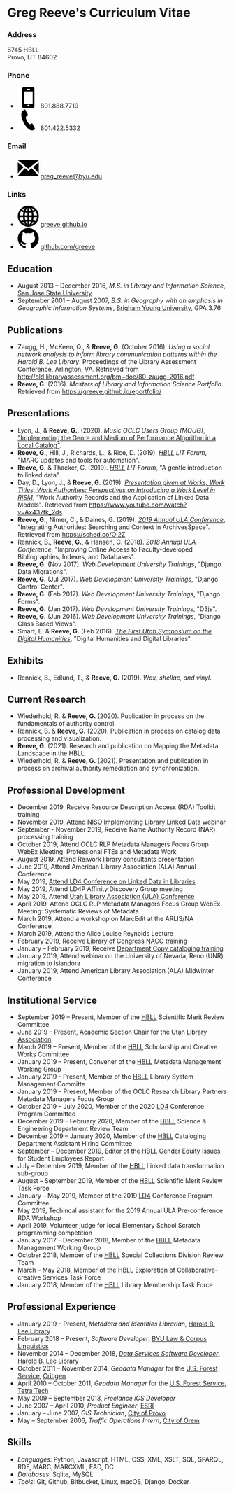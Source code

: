 # Greg Reeve's Curriculum Vitae

### Address

6745 HBLL  
Provo, UT 84602

### Phone

- ![cell phone](assets/images/iconmonstr-smartphone-3.svg) 801.888.7719
- ![work phone](assets/images/iconmonstr-phone-1.svg) 801.422.5332

### Email

- ![email](assets/images/iconmonstr-email-1.svg) <greg_reeve@byu.edu>

### Links

- ![weblink](assets/images/iconmonstr-globe-3.svg) [greeve.github.io][github-site]
- ![github](assets/images/iconmonstr-github-1.svg) [github.com/greeve][github-account]

## Education

- August 2013 – December 2016, *M.S. in Library and Information Science*, [San Jose State University][sjsu]
- September 2001 – August 2007, *B.S. in Geography with an emphasis in Geographic Information Systems*, [Brigham Young University][byu], GPA 3.76 

## Publications

- Zaugg, H., McKeen, Q., & __Reeve, G.__ (October 2016). *Using a social network analysis to inform library communication patterns within the Harold B. Lee Library*. Proceedings of the Library Assessment Conference, Arlington, VA. Retrieved from <http://old.libraryassessment.org/bm~doc/80-zaugg-2016.pdf>
- __Reeve, G.__ (2016). *Masters of Library and Information Science Portfolio*. Retrieved from <https://greeve.github.io/eportfolio/>

## Presentations

- Lyon, J., & __Reeve, G.__. (2020). *Music OCLC Users Group (MOUG)*, ["Implementing the Genre and Medium of Performance Algorithm in a Local Catalog"](https://sched.co/Uufy).
- __Reeve, G.__, Hill, J., Richards, L., & Rice, D. (2019). *[HBLL][hbll] LIT Forum*, "MARC updates and tools for automation".
- __Reeve, G.__ & Thacker, C. (2019). *[HBLL][hbll] LIT Forum*, "A gentle introduction to linked data". 
- Day, D., Lyon, J., & __Reeve, G.__ (2019). [*Presentation given at Works, Work Titles, Work Authorities: Perspectives on Introducing a Work Level in RISM*](http://www.rism.info/en/publications/introducing-a-work-level-in-rism-2019.html), "Work Authority Records and the Application of Linked Data Models". Retrieved from <https://www.youtube.com/watch?v=Ax437tk_2ds>
- __Reeve, G.__, Nimer, C., & Daines, G. (2019). [*2019 Annual ULA Conference*](https://ula2019.sched.com), "Integrating Authorities: Searching and Context in ArchivesSpace". Retrieved from <https://sched.co/OI2Z>
- Rennick, B., __Reeve, G.__, & Hansen, C. (2018). *2018 Annual ULA Conference*, "Improving Online Access to Faculty-developed Bibliographies, Indexes, and Databases".
- __Reeve, G.__ (Nov 2017). *Web Development University Trainings*, "Django Data Migrations".
- __Reeve, G.__ (Jul 2017). *Web Development University Trainings*, "Django Control Center".
- __Reeve, G.__ (Feb 2017). *Web Development University Trainings*, "Django Forms".
- __Reeve, G.__ (Jan 2017). *Web Development University Trainings*, "D3js".
- __Reeve, G.__ (Jun 2016). *Web Development University Trainings*, "Django Class Based Views".
- Smart, E. & __Reeve, G.__ (Feb 2016). [*The First Utah Symposium on the Digital Humanities*][dhu1], "Digital Humanities and Digital Libraries".

## Exhibits

- Rennick, B., Edlund, T., & __Reeve, G.__ (2019). *Wax, shellac, and vinyl*.

## Current Research

- Wiederhold, R. & __Reeve, G.__ (2020). Publication in process on the fundamentals of authority control.
- Rennick, B. & __Reeve, G.__ (2020). Publication in process on catalog data processing and visualization.
- __Reeve, G.__ (2021). Research and publication on Mapping the Metadata Landscape in the HBLL
- Wiederhold, R. & __Reeve, G.__ (2021). Presentation and publication in process on archival authority remediation and synchronization.

## Professional Development

- December 2019, Receive Resource Description Access (RDA) Toolkit training
- November 2019, Attend [NISO Implementing Library Linked Data webinar][niso-ld-webinar]
- September - November 2019, Receive Name Authority Record (NAR) processing training
- October 2019, Attend OCLC RLP Metadata Managers Focus Group WebEx Meeting: Professional FTEs and Metadata Work
- August 2019, Attend Re:work library consultants presentation
- June 2019, Attend American Library Association (ALA) Annual Conference
- May 2019, [Attend LD4 Conference on Linked Data in Libraries][ld4-2019]
- May 2019, Attend LD4P Affinity Discovery Group meeting
- May 2019, Attend [Utah Library Association (ULA) Conference][ula-2019]
- April 2019, Attend OCLC RLP Metadata Managers Focus Group WebEx Meeting: Systematic Reviews of Metadata
- March 2019, Attend a workshop on MarcEdit at the ARLIS/NA Conference
- March 2019, Attend the Alice Louise Reynolds Lecture
- February 2019, Receive [Library of Congress NACO training][naco]
- January – February 2019, Receive [Department Copy cataloging training][copy]
- January 2019, Attend webinar on the University of Nevada, Reno (UNR) migration to Islandora
- January 2019, Attend American Library Association (ALA) Midwinter Conference

## Institutional Service

- September 2019 – Present, Member of the [HBLL][hbll] Scientific Merit Review Committee
- June 2019 – Present, Academic Section Chair for the [Utah Library Association][ula]
- March 2019 – Present, Member of the [HBLL][hbll] Scholarship and Creative Works Committee
- January 2019 – Present, Convener of the [HBLL][hbll] Metadata Management Working Group
- January 2019 - Present, Member of the [HBLL][hbll] Library System Management Committe
- January 2019 – Present, Member of the OCLC Research Library Partners Metadata Managers Focus Group
- October 2019 – July 2020, Member of the 2020 [LD4][ld4] Conference Program Committee
- December 2019 – February 2020, Member of the [HBLL][hbll] Science & Engineering Department Review Team
- December 2019 – January 2020, Member of the [HBLL][hbll] Cataloging Department Assistant Hiring Committee
- September – December 2019, Editor of the [HBLL][hbll] Gender Equity Issues for Student Employees Report
- July – December 2019, Member of the [HBLL][hbll] Linked data transformation sub-group
- August – September 2019, Member of the [HBLL][hbll] Scientific Merit Review Task Force
- January – May 2019, Member of the 2019 [LD4][ld4] Conference Program Committee
- May 2019, Techincal assistant for the 2019 Annual ULA Pre-conference RDA Workshop
- April 2019, Volunteer judge for local Elementary School Scratch programming competition
- January 2017 – December 2018, Member of the [HBLL][hbll] Metadata Management Working Group
- October 2018, Member of the [HBLL][hbll] Special Collections Division Review Team
- March – May 2018, Member of the [HBLL][hbll] Exploration of Collaborative-creative Services Task Force
- January 2018, Member of the [HBLL][hbll] Library Membership Task Force

## Professional Experience

- January 2019 – Present, *Metadata and Identities Librarian*, [Harold B. Lee Library][hbll]
- February 2018 – Present, *Software Developer*, [BYU Law & Corpus Linguistics][byulcl]
- November 2014 – December 2018, [*Data Services Software Developer*][personnel], [Harold B. Lee Library][hbll]
- October 2011 – November 2014, *Geodata Manager* for the [U.S. Forest Service][usfs], [Critigen][critigen]
- April 2010 – October 2011, *Geodata Manager* for the [U.S. Forest Service][usfs], [Tetra Tech][tt]
- May 2009 – September 2013, *Freelance iOS Developer*
- June 2007 – April 2010, *Product Engineer*, [ESRI][esri]
- January – June 2007, *GIS Technician*, [City of Provo][provo-city]
- May – September 2006, *Traffic Operations Intern*, [City of Orem][orem-city]

## Skills

- *Languages*: Python, Javascript, HTML, CSS, XML, XSLT, SQL, SPARQL, RDF, MARC, MARCXML, EAD, DC
- *Databases*: Sqlite, MySQL
- *Tools*: Git, Github, Bitbucket, Linux, macOS, Django, Docker

[github-site]: https://greeve.github.io
[github-account]: https://github.com/greeve
[sjsu]: https://www.sjsu.edu
[dhu1]: https://web.archive.org/web/20160826211035/http://dhu1.byu.edu:80/
[byu]: https://byu.edu
[hbll]: https://lib.byu.edu
[byulcl]: https://lcl.byu.edu/
[lawncl]: https://lawncl.byu.edu/
[usfs]: https://www.fs.fed.us
[ld4]: https://wiki.duraspace.org/pages/viewpage.action?pageId=104568167
[personnel]: https://lib.byu.edu/directory/greg-reeve/
[critigen]: http://www.critigen.com/
[ivm]: http://www.fs.fed.us/ivm/
[usfs-agol]: http://usfs.maps.arcgis.com/
[lwcf]: http://www.fs.fed.us/land/staff/LWCF/
[tt]: http://tetratech.com/
[esri]: http://esri.com/
[provo-city]: http://www.provo.org/
[oit]: https://it.byu.edu/
[orem-city]: https://orem.org/
[custodial]: http://plantwo.byu.edu/custodial/index.html
[mtc]: https://www.mtc.byu.edu/
[ula]: http://ula.org
[naco]: https://www.loc.gov/catworkshop/courses/naco-RDA/index.html
[copy]: https://sites.lib.byu.edu/cataloging/department-manual/department-training/6-5-copy-cataloging-instructions/
[niso-ld-webinar]: https://www.niso.org/events/2019/11/implementing-linked-library-data
[ld4-2019]: https://wiki.lyrasis.org/display/LD4P2/2019+LD4+Conference+on+Linked+Data+in+Libraries
[ula-2019]: https://ula2019.sched.com
